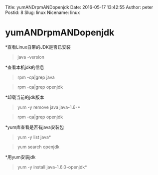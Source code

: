 Title: yumANDrpmANDopenjdk
Date: 2016-05-17 13:42:55
Author: peter
Postid: 8
Slug: linux
Nicename: linux

# yumANDrpmANDopenjdk

*查看Linux自带的JDK是否已安装 
>java -version


*查看本机jdk的信息
>rpm -qa|grep java 

>rpm -qa|grep openjdk


*卸载当前的jdk版本
>yum -y remove java java-1.6-*

>rpm -qa|grep openjdk


*yum库查看是否有java安装包
>yum -y list java*

>yum search openjdk


*用yum安装jdk
>yum -y install  java-1.6.0-openjdk*